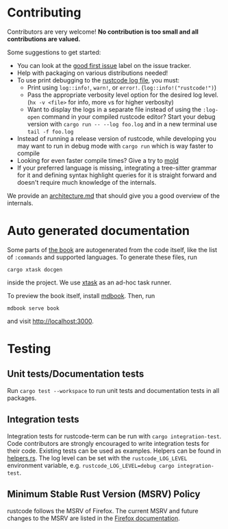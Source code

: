# Contributing

Contributors are very welcome! **No contribution is too small and all contributions are valued.**

Some suggestions to get started:

- You can look at the [good first issue][good-first-issue] label on the issue tracker.
- Help with packaging on various distributions needed!
- To use print debugging to the [rustcode log file][log-file], you must:
  * Print using `log::info!`, `warn!`, or `error!`. (`log::info!("rustcode!")`)
  * Pass the appropriate verbosity level option for the desired log level. (`hx -v <file>` for info, more `v`s for higher verbosity)
  * Want to display the logs in a separate file instead of using the `:log-open` command in your compiled rustcode editor? Start your debug version with `cargo run -- --log foo.log` and in a new terminal use `tail -f foo.log`
- Instead of running a release version of rustcode, while developing you may want to run in debug mode with `cargo run` which is way faster to compile
- Looking for even faster compile times? Give a try to [mold](https://github.com/rui314/mold)
- If your preferred language is missing, integrating a tree-sitter grammar for
    it and defining syntax highlight queries for it is straight forward and
    doesn't require much knowledge of the internals.

We provide an [architecture.md][architecture.md] that should give you
a good overview of the internals.

# Auto generated documentation

Some parts of [the book][docs] are autogenerated from the code itself,
like the list of `:commands` and supported languages. To generate these
files, run

```shell
cargo xtask docgen
```

inside the project. We use [xtask][xtask] as an ad-hoc task runner.

To preview the book itself, install [mdbook][mdbook]. Then, run

```shell
mdbook serve book
```

and visit [http://localhost:3000](http://localhost:3000).

# Testing

## Unit tests/Documentation tests

Run `cargo test --workspace` to run unit tests and documentation tests in all packages.

## Integration tests

Integration tests for rustcode-term can be run with `cargo integration-test`. Code
contributors are strongly encouraged to write integration tests for their code.
Existing tests can be used as examples. Helpers can be found in
[helpers.rs][helpers.rs]. The log level can be set with the `rustcode_LOG_LEVEL`
environment variable, e.g. `rustcode_LOG_LEVEL=debug cargo integration-test`.

## Minimum Stable Rust Version (MSRV) Policy

rustcode follows the MSRV of Firefox.
The current MSRV and future changes to the MSRV are listed in the [Firefox documentation].

[Firefox documentation]: https://firefox-source-docs.mozilla.org/writing-rust-code/update-policy.html
[good-first-issue]: https://github.com/rustcode-editor/rustcode/labels/E-easy
[log-file]: https://github.com/rustcode-editor/rustcode/wiki/FAQ#access-the-log-file
[architecture.md]: ./architecture.md
[docs]: https://docs.rustcode-editor.com/
[xtask]: https://github.com/matklad/cargo-xtask
[mdbook]: https://rust-lang.github.io/mdBook/guide/installation.html
[helpers.rs]: ../rustcode-term/tests/test/helpers.rs
